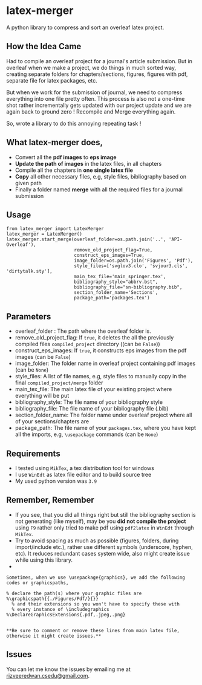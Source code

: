 # latex-merger
A python library to compress and sort an overleaf latex project.

## How the Idea Came
Had to compile an overleaf project for a journal's article submission. But in overleaf when we
make a project, we do things in much sorted way, creating separate folders for chapters/sections, figures, figures with pdf, separate file for latex packages, etc.

But when we work for the submission of journal, we need to compress everything into one file pretty often. This process is also not a one-time shot rather incrementally gets updated with our project update and we are again back to ground zero ! Recompile and Merge everything again.

So, wrote a library to do this annoying repeating task !

## What latex-merger does,

- Convert all the **pdf images** to **eps image**
- **Update the path of images** in the latex files, in all chapters
- Compile all the chapters in **one single latex file**
- **Copy** all other necessary files, e.g, style files, bibliography based on given path
- Finally a folder named **merge** with all the required files for a journal submission

## Usage

```commandline
from latex_merger import LatexMerger
latex_merger = LatexMerger()
latex_merger.start_merge(overleaf_folder=os.path.join('..', 'API-Overleaf'),
                         remove_old_project_flag=True,
                         construct_eps_images=True,
                         image_folder=os.path.join('Figures', 'Pdf'),
                         style_files=['svglov3.clo', 'svjour3.cls', 'dirtytalk.sty'],
                         main_tex_file='main_springer.tex',
                         bibliography_style="abbrv.bst",
                         bibliography_file="sn-bibliography.bib",
                         section_folder_name='Sections',
                         package_path='packages.tex')
```

## Parameters

- overleaf_folder : The path where the overleaf folder is.
- remove_old_project_flag: If ``true``, it deletes the all the previously compiled files ``compiled_project`` directory ((can be ``False``))
- construct_eps_images: If ``true``, it constructs eps images from the pdf images (can be ``False``)
- image_folder: The folder name in overleaf project containing pdf images (can be ``None``)
- style_files: A list of file names, e.g, style files to manually copy in the final ``compiled_project/merge`` folder
- main_tex_file: The main latex file of your existing project where everything will be put
- bibliography_style: The file name of your bibliography style
- bibliography_file: The file name of your bibliography file (.bib)
- section_folder_name: The folder name under overleaf project where all of your sections/chapters are
- package_path: The file name of your ``packages.tex``, where you have kept all the imports, e.g, `\usepackage` commands (can be ``None``)

## Requirements
- I tested using ``MikTex``, a tex distribution tool for windows
- I use ``WinEdt`` as latex file editor and to build source tree
- My used python version was ``3.9``

## Remember, Remember
- If you see, that you did all things right but still the bibliography section is not generating (like myself), may be you **did not compile the project** using ``F9`` rather only tried to make pdf using ``pdf2latex`` in ``WinEdt`` through ``MikTex``.
- Try to avoid spacing as much as possible (figures, folders, during import/include etc.), rather use different symbols (underscore, hyphen, etc). It reduces redundant cases system wide, also might create issue while using this library.
-
```commandline
Sometimes, when we use \usepackage{graphics}, we add the following codes or graphicspaths,

% declare the path(s) where your graphic files are
%\graphicspath{{./Figures/Pdf/}{}}
  % and their extensions so you won't have to specify these with
  % every instance of \includegraphics
%\DeclareGraphicsExtensions{.pdf,.jpeg,.png}


**Be sure to comment or remove these lines from main latex file, otherwise it might create issues.**
```

## Issues

You can let me know the issues by emailing me at
[rizveeredwan.csedu@gmail.com](mailto:rizveeredwan.csedu@gmail.com).
